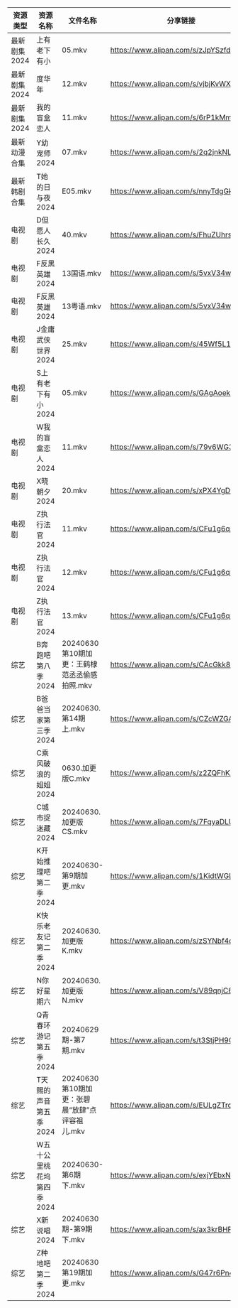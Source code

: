 | 资源类型     | 资源名称            | 文件名称                            | 分享链接                                 | 更新时间                |
| -------- | --------------- | ------------------------------- | ------------------------------------ | ------------------- |
| 最新剧集2024 | 上有老下有小          | 05.mkv                          | https://www.alipan.com/s/zJpYSzfdTgF | 2024-06-30 00:10:37 |
| 最新剧集2024 | 度华年             | 12.mkv                          | https://www.alipan.com/s/vjbjKvWXUFQ | 2024-06-30 14:10:48 |
| 最新剧集2024 | 我的盲盒恋人          | 11.mkv                          | https://www.alipan.com/s/6rP1kMmWiU2 | 2024-06-30 14:10:50 |
| 最新动漫合集   | Y幼宠师2024        | 07.mkv                          | https://www.alipan.com/s/2q2jnkNLjYE | 2024-06-30 12:10:55 |
| 最新韩剧合集   | T她的日与夜2024      | E05.mkv                         | https://www.alipan.com/s/nnyTdgGkMzK | 2024-06-30 00:10:06 |
| 电视剧      | D但愿人长久2024      | 40.mkv                          | https://www.alipan.com/s/FhuZUhrsRyc | 2024-06-30 00:05:10 |
| 电视剧      | F反黑英雄2024       | 13国语.mkv                        | https://www.alipan.com/s/5vxV34wgKWY | 2024-06-30 19:05:21 |
| 电视剧      | F反黑英雄2024       | 13粤语.mkv                        | https://www.alipan.com/s/5vxV34wgKWY | 2024-06-30 19:05:21 |
| 电视剧      | J金庸武侠世界2024     | 25.mkv                          | https://www.alipan.com/s/45Wf5L1Pjst | 2024-06-30 19:05:50 |
| 电视剧      | S上有老下有小2024     | 05.mkv                          | https://www.alipan.com/s/GAgAoekUHew | 2024-06-30 00:06:45 |
| 电视剧      | W我的盲盒恋人2024     | 11.mkv                          | https://www.alipan.com/s/79v6WG3ZjBK | 2024-06-30 14:07:04 |
| 电视剧      | X晓朝夕2024        | 20.mkv                          | https://www.alipan.com/s/xPX4YgDfFos | 2024-06-30 18:07:16 |
| 电视剧      | Z执行法官2024       | 11.mkv                          | https://www.alipan.com/s/CFu1g6qLZa9 | 2024-06-30 19:07:41 |
| 电视剧      | Z执行法官2024       | 12.mkv                          | https://www.alipan.com/s/CFu1g6qLZa9 | 2024-06-30 19:07:41 |
| 电视剧      | Z执行法官2024       | 13.mkv                          | https://www.alipan.com/s/CFu1g6qLZa9 | 2024-06-30 19:07:41 |
| 综艺       | B奔跑吧第八季2024     | 20240630第10期加更：王鹤棣范丞丞偷感拍照.mkv   | https://www.alipan.com/s/CAcGkk8vZXT | 2024-06-30 14:07:30 |
| 综艺       | B爸爸当家第三季2024    | 20240630.第14期上.mkv              | https://www.alipan.com/s/CZcWZGAe35k | 2024-06-30 14:07:33 |
| 综艺       | C乘风破浪的姐姐2024    | 0630.加更版C.mkv                   | https://www.alipan.com/s/z2ZQFhKX5nR | 2024-06-30 14:07:41 |
| 综艺       | C城市捉迷藏2024      | 20240630.加更版CS.mkv              | https://www.alipan.com/s/7FqyaDLUvoi | 2024-06-30 14:07:43 |
| 综艺       | K开始推理吧第二季2024   | 20240630-第9期加更.mkv              | https://www.alipan.com/s/1KidtWGLx2b | 2024-06-30 14:08:08 |
| 综艺       | K快乐老友记第二季2024   | 20240630.加更版K.mkv               | https://www.alipan.com/s/zSYNbf4cpYQ | 2024-06-30 14:08:11 |
| 综艺       | N你好星期六          | 20240630.加更版N.mkv               | https://www.alipan.com/s/V89qnjC6T3z | 2024-06-30 14:08:27 |
| 综艺       | Q青春环游记第五季2024   | 20240629期-第7期.mkv               | https://www.alipan.com/s/t3StjPH9G3k | 2024-06-30 00:08:46 |
| 综艺       | T天赐的声音第五季2024   | 20240630第10期加更：张碧晨“放肆”点评容祖儿.mkv | https://www.alipan.com/s/EULgZTroyjo | 2024-06-30 14:08:44 |
| 综艺       | W五十公里桃花坞第四季2024 | 20240630-第6期下.mkv               | https://www.alipan.com/s/exjYEbxNRBJ | 2024-06-30 14:08:47 |
| 综艺       | X新说唱2024        | 20240630期-第9期下.mkv              | https://www.alipan.com/s/ax3krBHPWuN | 2024-06-30 14:08:59 |
| 综艺       | Z种地吧第二季2024     | 20240630第19期加更.mkv              | https://www.alipan.com/s/G47r6Pn4GFV | 2024-06-30 14:09:10 |
